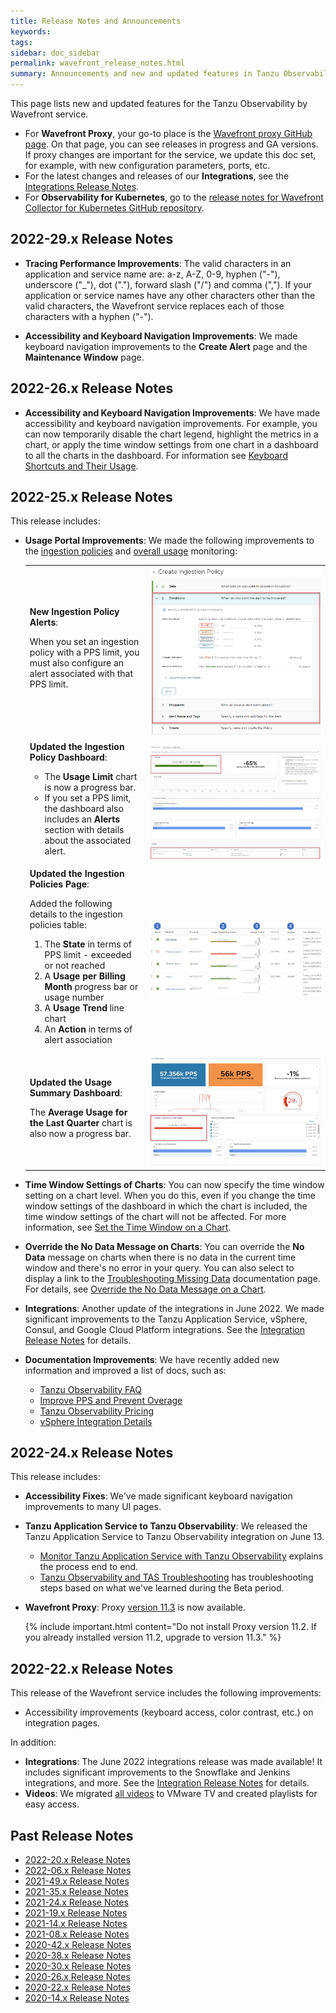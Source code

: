 ```yaml
---
title: Release Notes and Announcements
keywords:
tags:
sidebar: doc_sidebar
permalink: wavefront_release_notes.html
summary: Announcements and new and updated features in Tanzu Observability by Wavefront.
---
```


This page lists new and updated features for the Tanzu Observability by Wavefront service.

* For **Wavefront Proxy**, your go-to place is the [Wavefront proxy GitHub page](https://GitHub.com/wavefrontHQ/java/releases). On that page, you can see releases in progress and GA versions. If proxy changes are important for the service, we update this doc set, for example, with new configuration parameters, ports, etc.
* For the latest changes and releases of our **Integrations**, see the [Integrations Release Notes](integrations_new_changed.html).
* For **Observability for Kubernetes**, go to the [release notes for Wavefront Collector for Kubernetes GitHub repository](https://github.com/wavefrontHQ/wavefront-collector-for-kubernetes/releases).

## 2022-29.x Release Notes

* **Tracing Performance Improvements**: The valid characters in an application and service name are: a-z, A-Z, 0-9, hyphen ("-"), underscore ("_"), dot ("."), forward slash ("/") and comma (","). If your application or service names have any other characters other than the valid characters, the Wavefront service replaces each of those characters with a hyphen ("-").

* **Accessibility and Keyboard Navigation Improvements**: We made keyboard navigation improvements to the **Create Alert** page and the **Maintenance Window** page.

## 2022-26.x Release Notes

* **Accessibility and Keyboard Navigation Improvements**: We have made accessibility and keyboard navigation improvements. For example, you can now temporarily disable the chart legend, highlight the metrics in a chart, or apply the time window settings from one chart in a dashboard to all the charts in the dashboard. For information see [Keyboard Shortcuts and Their Usage](wavefront_keyboard_shortcuts.html#keyboard-shortcuts-and-their-usage).

## 2022-25.x Release Notes

This release includes:

* **Usage Portal Improvements**: We made the following improvements to the [ingestion policies](ingestion_policies.html) and [overall usage](examine_usage.html) monitoring:
  <table>
    <tbody>
      <tr>
        <td width="40%">
          <strong>New Ingestion Policy Alerts</strong>:<p>
          When you set an ingestion policy with a PPS limit, you must also configure an alert associated with that PPS limit.</p>
        </td>
        <td width="60%">
          <img src="/images/IP_alert.png" alt="The Conditions stepper in the Create Ingestion Policy wizard. ">
        </td>
      </tr>
      <tr>
        <td width="40%">
          <strong>Updated the Ingestion Policy Dashboard</strong>:<p>
          <ul>
          <li>The <strong>Usage Limit</strong> chart is now a progress bar.</li>
          <li>If you set a PPS limit, the dashboard also includes an <strong>Alerts</strong> section with details about the associated alert.</li>
          </ul></p>
        </td>
        <td width="60%">
          <img src="/images/IP_dashboard_RNs.png" alt="The ingestion policy dashboard. ">
        </td>
      </tr>
      <tr>
        <td width="40%">
          <strong>Updated the Ingestion Policies Page</strong>:<p>Added the following details to the ingestion policies table:
          <ol>
          <li>The <strong>State</strong> in terms of PPS limit - exceeded or not reached</li>
          <li>A <strong>Usage per Billing Month</strong> progress bar or usage number</li>
          <li>A <strong>Usage Trend</strong> line chart</li>
          <li>An <strong>Action</strong> in terms of alert association</li>
          </ol></p>
        </td>
        <td width="60%">
          <img src="/images/IP_list.png" alt="The ingestion policy table. ">
        </td>
      </tr>
      <tr>
        <td width="40%">
          <strong>Updated the Usage Summary Dashboard</strong>:<p>The <strong>Average Usage for the Last Quarter</strong> chart is also now a progress bar.
          </p>
        </td>
        <td width="60%">
          <img src="/images/average_usage_last_quarter.png" alt="The Overview section of the Usage Summary dashboard. ">
        </td>
      </tr>
    </tbody>
  </table>
  
* **Time Window Settings of Charts**: You can now specify the time window setting on a chart level. When you do this, even if you change the time window settings of the dashboard in which the chart is included, the time window settings of the chart will not be affected. For more information, see [Set the Time Window on a Chart](ui_charts.html#set-the-time-window-on-a-chart).

* **Override the No Data Message on Charts**: You can override the **No Data** message on charts when there is no data in the current time window and there's no error in your query. You can also select to display a link to the [Troubleshooting Missing Data](missing_data_troubleshooting.html) documentation page. For details, see [Override the No Data Message on a Chart](ui_charts.html#override-the-no-data-message-on-a-chart).

* **Integrations**: Another update of the integrations in June 2022. We made significant improvements to the Tanzu Application Service, vSphere, Consul, and Google Cloud Platform integrations. See the [Integration Release Notes](integrations_new_changed.html#june-2022) for details.

* **Documentation Improvements**: We have recently added new information and improved a list of docs, such as:
  * [Tanzu Observability FAQ](tobs_faq.html)
  * [Improve PPS and Prevent Overage](wavefront_usage_info.html)
  * [Tanzu Observability Pricing](wavefront_pricing.html)
  * [vSphere Integration Details](integrations_vsphere.html)
  
## 2022-24.x Release Notes

This release includes:

* **Accessibility Fixes**: We've made significant keyboard navigation improvements to many UI pages.
* **Tanzu Application Service to Tanzu Observability**: We released the Tanzu Application Service to Tanzu Observability integration on June 13.
  * [Monitor Tanzu Application Service with Tanzu Observability](integrations_tas_howto.html) explains the process end to end.
  * [Tanzu Observability and TAS Troubleshooting](tas_to_troubleshooting.html) has troubleshooting steps based on what we've learned during the Beta period.
* **Wavefront Proxy**: Proxy [version 11.3](https://github.com/wavefrontHQ/wavefront-proxy/releases/tag/proxy-11.3) is now available. 

  {% include important.html content="Do not install Proxy version 11.2. If you already installed version 11.2, upgrade to version 11.3." %}

## 2022-22.x Release Notes

This release of the Wavefront service includes the following improvements:
* Accessibility improvements (keyboard access, color contrast, etc.) on integration pages.

In addition:
* **Integrations**: The June 2022 integrations release was made available! It includes significant improvements to the Snowflake and Jenkins integrations, and more. See the [Integration Release Notes](integrations_new_changed.html#june-2022) for details.
* **Videos**: We migrated [all videos](videos.html) to VMware TV and created playlists for easy access.


## Past Release Notes

- [2022-20.x Release Notes](2022-20.x_release_notes.html)
- [2022-06.x Release Notes](2022-06.x_release_notes.html)
- [2021-49.x Release Notes](2021.49.x_release_notes.html)
- [2021-35.x Release Notes](2021.35.x_release_notes.html)
- [2021-24.x Release Notes](2021.24.x_release_notes.html)
- [2021-19.x Release Notes](2021.19.x_release_notes.html)
- [2021-14.x Release Notes](2021.14.x_release_notes.html)
- [2021-08.x Release Notes](2021.08.x_release_notes.html)
- [2020-42.x Release Notes](2020.42.x_release_notes.html)
- [2020-38.x Release Notes](2020.38.x_release_notes.html)
- [2020-30.x Release Notes](2020.30.x_release_notes.html)
- [2020-26.x Release Notes](2020.26.x_release_notes.html)
- [2020-22.x Release Notes](2020.22.x_release_notes.html)
- [2020-14.x Release Notes](2020.14.x_release_notes.html)
